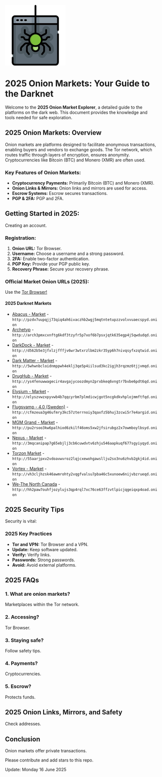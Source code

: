<img src="/resources/check.webp" width="200">

# 2025 Onion Markets: Your Guide to the Darknet

Welcome to the **2025 Onion Market Explorer**, a detailed guide to the platforms on the dark web. This document provides the knowledge and tools needed for safe exploration.

## 2025 Onion Markets: Overview

Onion markets are platforms designed to facilitate anonymous transactions, enabling buyers and vendors to exchange goods. The Tor network, which routes traffic through layers of encryption, ensures anonymity. Cryptocurrencies like Bitcoin (BTC) and Monero (XMR) are often used.

### Key Features of Onion Markets:
*   **Cryptocurrency Payments:** Primarily Bitcoin (BTC) and Monero (XMR).
*   **Onion Links & Mirrors:** Onion links and mirrors are used for access.
*   **Escrow Systems:** Escrow secures transactions.
*   **PGP & 2FA:** PGP and 2FA.

## Getting Started in 2025:

Creating an account.

### Registration:
1.  **Onion URL:** Tor Browser.
2.  **Username:** Choose a username and a strong password.
3.  **2FA:** Enable two-factor authentication.
4.  **PGP Key:** Provide your PGP public key.
5.  **Recovery Phrase:** Secure your recovery phrase.

### Official Market Onion URLs (2025):

Use the [Tor Browser!](https://www.torproject.org/download/)

#### 2025 Darknet Markets

*   [Abacus - Market](http://pzdv7uupqjj73qiq4ah6ivaczhb2wgj5mqtntetupzzvolvvuaecspyd.onion) - `http://pzdv7uupqjj73qiq4ah6ivaczhb2wgj5mqtntetupzzvolvvuaecspyd.onion`
*   [Archetyp](@archetyp) - `http://arch3pmxcxnftg6kdf3tzyfr5p7xof6b7psxjqtk635egp4j5qwdudqd.onion`
*   [DarkDock - Market](http://d562b5e3jfxlzjfffjv6wr3wtxrzlbm2zkr35yp6h7nivqsyfxzqtwid.onion) - `http://d562b5e3jfxlzjfffjv6wr3wtxrzlbm2zkr35yp6h7nivqsyfxzqtwid.onion`
*   [Dark Matter - Market](http://5whwnbcloidnmppwh4eklj3qe5p4iilsud3kc2igjh3rqzmz6tjjvmqd.onion) - `http://5whwnbcloidnmppwh4eklj3qe5p4iilsud3kc2igjh3rqzmz6tjjvmqd.onion`
*   [DrugHub - Market](http://ys4fenuwwagecir4avgajycoozdmyn2prxbkeq6vngtr7bvbe6pdt6qd.onion) - `http://ys4fenuwwagecir4avgajycoozdmyn2prxbkeq6vngtr7bvbe6pdt6qd.onion`
*   [Elysium - Market](http://elyszvwzxpyvwb4b7qqcyrbm7plmdicwjgot5ncgkdkvhplojmmftfqd.onion) - `http://elyszvwzxpyvwb4b7qqcyrbm7plmdicwjgot5ncgkdkvhplojmmftfqd.onion`
*   [Flugsvamp - 4.0 (Sweden)](http://cfmzeua3g46ufmry3kc57zterrnoiy3qaxfz5bhuj3zcwi5r7e4argid.onion) - `http://cfmzeua3g46ufmry3kc57zterrnoiy3qaxfz5bhuj3zcwi5r7e4argid.onion`
*   [MGM Grand - Market](http://pu2rsoo3kw6palhiod6zkilf46oms5xw2jfsirubgz2x7owmboylbsyd.onion) - `http://pu2rsoo3kw6palhiod6zkilf46oms5xw2jfsirubgz2x7owmboylbsyd.onion`
*   [Nexus - Market](http://3mqcanipap7g65ebjlj3cb6cuwdvtv6zhju546aapkuqf677sgyiyqyd.onion) - `http://3mqcanipap7g65ebjlj3cb6cuwdvtv6zhju546aapkuqf677sgyiyqyd.onion`
*   [Torzon Market](http://55aarjpxv2vdoavwvroz2lqjcxewohgawsllju2so3nu6zhvb2gkj4id.onion) - `http://55aarjpxv2vdoavwvroz2lqjcxewohgawsllju2so3nu6zhvb2gkj4id.onion`
*   [Vortex - Market](http://vh3cljhzsk46awmrohty2vqgfvalsu7pba46c5xunoew6nijvbzrueqd.onion) - `http://vh3cljhzsk46awmrohty2vqgfvalsu7pba46c5xunoew6nijvbzrueqd.onion`
*   [We-The North Canada](http://hh2paw7ouhfjozylujs3qp4rql7xc76ce63ffzvtlpicjqgeiqxp4oad.onion) - `http://hh2paw7ouhfjozylujs3qp4rql7xc76ce63ffzvtlpicjqgeiqxp4oad.onion`

## 2025 Security Tips

Security is vital:

### 2025 Key Practices
*   **Tor and VPN:** Tor Browser and a VPN.
*   **Update:** Keep software updated.
*   **Verify:** Verify links.
*   **Passwords:** Strong passwords.
*   **Avoid:** Avoid external platforms.

## 2025 FAQs

### 1. What are onion markets?
Marketplaces within the Tor network.

### 2. Accessing?
Tor Browser.

### 3. Staying safe?
Follow safety tips.

### 4. Payments?
Cryptocurrencies.

### 5. Escrow?
Protects funds.

## 2025 Onion Links, Mirrors, and Safety

Check addresses.

## Conclusion

Onion markets offer private transactions.

Please contribute and add stars to this repo.





Update:  Monday 16 June 2025